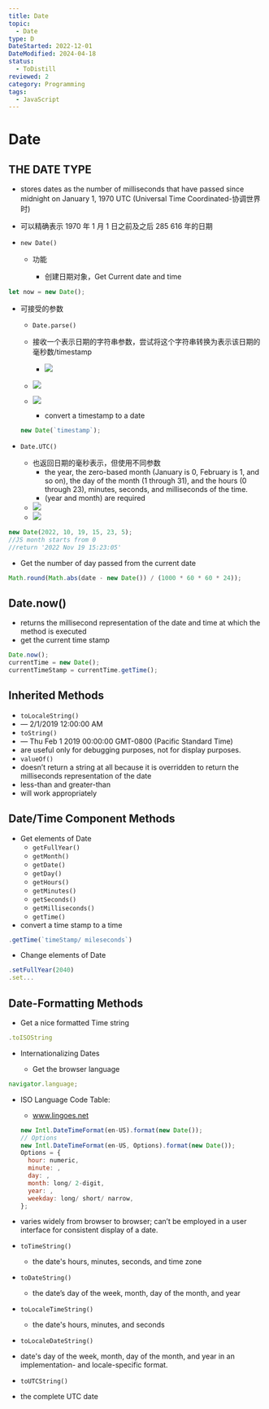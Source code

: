 ```yaml
---
title: Date
topic:
  - Date
type: D
DateStarted: 2022-12-01
DateModified: 2024-04-18
status:
  - ToDistill
reviewed: 2
category: Programming
tags:
  - JavaScript
---
```


# Date

## THE DATE TYPE

- stores dates as the number of milliseconds that have passed since midnight on January 1, 1970 UTC (Universal Time Coordinated-协调世界时)
- 可以精确表示 1970 年 1 月 1 日之前及之后 285 616 年的日期
- `new Date()`

  - 功能

    - 创建日期对象，Get Current date and time

```js
let now = new Date();
```

- 可接受的参数

  - `Date.parse()  `

  - 接收一个表示日期的字符串参数，尝试将这个字符串转换为表示该日期的毫秒数/timestamp
    - ![](https://cdn.jsdelivr.net/gh/jenniferwonder/bimg/programming/C05BasicReferenceTypes-2-x50-y85.png)
  - ![](https://cdn.jsdelivr.net/gh/jenniferwonder/bimg/programming/C05BasicReferenceTypes-2-x63-y48.png)
  - ![](https://cdn.jsdelivr.net/gh/jenniferwonder/bimg/programming/C05BasicReferenceTypes-3-x73-y540.png)

    - convert a timestamp to a date

  ```js
  new Date(`timestamp`);
  ```

- `Date.UTC()  `

  - 也返回日期的毫秒表示，但使用不同参数
    - the year, the zero-based month (January is 0, February is 1, and so on), the day of the month (1 through 31), and the hours (0 through 23), minutes, seconds, and milliseconds of the time.
    - (year and month) are required
  - ![](https://cdn.jsdelivr.net/gh/jenniferwonder/bimg/programming/C05BasicReferenceTypes-3-x85-y286.png)
  - ![](https://cdn.jsdelivr.net/gh/jenniferwonder/bimg/programming/C05BasicReferenceTypes-3-x91-y74.png)

```js
new Date(2022, 10, 19, 15, 23, 5);
//JS month starts from 0
//return '2022 Nov 19 15:23:05'
```

- Get the number of day passed from the current date

```js
Math.round(Math.abs(date - new Date()) / (1000 * 60 * 60 * 24));
```

## Date.now()

- returns the millisecond representation of the date and time at which the method is executed
- get the current time stamp

```js
Date.now();
currentTime = new Date();
currentTimeStamp = currentTime.getTime();
```

## Inherited Methods

- `toLocaleString() `
- — 2/1/2019 12:00:00 AM
- `toString()  `
- — Thu Feb 1 2019 00:00:00 GMT-0800 (Pacific Standard Time)
- are useful only for debugging purposes, not for display purposes.
- `valueOf() `
- doesn’t return a string at all because it is overridden to return the milliseconds representation of the date
- less-than and greater-than
- will work appropriately

## Date/Time Component Methods

- Get elements of Date
  - `getFullYear()  `
  - `getMonth() `
  - `getDate()  `
  - `getDay() `
  - `getHours() `
  - `getMinutes() `
  - `getSeconds() `
  - `getMilliseconds() `
  - `getTime() `
- convert a time stamp to a time

```js
.getTime(`timeStamp/ mileseconds`)
```

- Change elements of Date

```js
.setFullYear(2040)
.set...
```

## Date-Formatting Methods

- Get a nice formatted Time string

```js
.toISOString
```

- Internationalizing Dates

  - Get the browser language

```js
navigator.language;
```

- ISO Language Code Table:

  - www.lingoes.net

  ```js
  new Intl.DateTimeFormat(en-US).format(new Date());
  // Options
  new Intl.DateTimeFormat(en-US, Options).format(new Date());
  Options = {
  	hour: numeric,
  	minute: ,
  	day: ,
  	month: long/ 2-digit,
  	year: ,
  	weekday: long/ short/ narrow,
  };
  ```

- varies widely from browser to browser; can’t be employed in a user interface for consistent display of a date.
- `toTimeString() `
  - the date's hours, minutes, seconds, and time zone
- `toDateString() `
  - the date’s day of the week, month, day of the month, and year
- `toLocaleTimeString() `
  - the date's hours, minutes, and seconds
- `toLocaleDateString()  `
- date's day of the week, month, day of the month, and year in an implementation- and locale-specific format.
- `toUTCString()  `
- the complete UTC date
